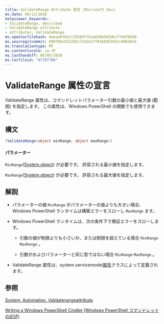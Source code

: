 ```yaml
---
title: ValidateRange Attribute 宣言 |Microsoft Docs
ms.date: 09/13/2016
helpviewer_keywords:
- ValidateRange, described
- ValidateRange attribute
- attributes, ValidateRange
ms.openlocfilehash: 9aeaa6f03c170389ff61a058b505dbcf74df6958
ms.sourcegitcommit: 0907b8c6322d2c7c61b17f8168d53452c8964b41
ms.translationtype: MT
ms.contentlocale: ja-JP
ms.lasthandoff: 08/05/2020
ms.locfileid: "87787786"
---
```

# <a name="validaterange-attribute-declaration"></a>ValidateRange 属性の宣言

ValidateRange 属性は、コマンドレットパラメーター引数の最小値と最大値 (範囲) を指定します。 この属性は、Windows PowerShell の関数でも使用できます。

## <a name="syntax"></a>構文

```csharp
[ValidateRange(object minRange, object maxRange)]
```

#### <a name="parameters"></a>パラメーター

`MinRange`([System.object](/dotnet/api/system.object)) が必要です。 許容される最小値を指定します。

`MaxRange`([System.object](/dotnet/api/system.object)) が必要です。 許容される最大値を指定します。

## <a name="remarks"></a>解説

- パラメーターの値 `MinRange` がパラメーターの値よりも大きい場合、Windows PowerShell ランタイムは構築エラーをスローし `MaxRange` ます。

- Windows PowerShell ランタイムは、次の条件下で検証エラーをスローします。

  - 引数の値が制限よりも小さいか、または制限を超えている場合 `MinRange` `MaxRange` 。

  - 引数がおよびパラメーターと同じ型ではない場合 `MinRange` `MaxRange` 。

- ValidateRange 属性は、system.servicemodel[属性](/dotnet/api/System.Management.Automation.ValidateRangeAttribute)クラスによって定義されます。

## <a name="see-also"></a>参照

[System. Automation. Validaterangeattribute](/dotnet/api/System.Management.Automation.ValidateRangeAttribute)

[Writing a Windows PowerShell Cmdlet (Windows PowerShell コマンドレットの記述)](./writing-a-windows-powershell-cmdlet.md)
